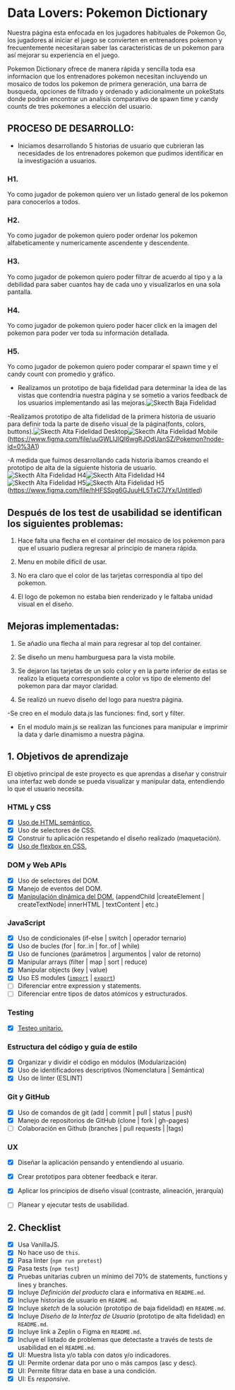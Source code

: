 # Data Lovers: Pokemon Dictionary

Nuestra página esta enfocada en los jugadores habituales de Pokemon Go, los jugadores al iniciar el juego se convierten en entrenadores pokemon y frecuentemente necesitaran saber las caracteristicas de un pokemon para así mejorar su experiencia en el juego.

Pokemon Dictionary ofrece de manera rápida y sencilla toda esa informacion que los entrenadores pokemon necesitan incluyendo un mosaico de todos los pokemon de primera generación, una barra de busqueda, opciones de filtrado y ordenado y adicionalmente un pokeStats donde podrán encontrar un analisis comparativo de spawn time y candy counts de tres pokemones a elección del usuario. 

## PROCESO DE DESARROLLO:

- Iniciamos desarrollando 5 historias de usuario que cubrieran las necesidades de los entrenadores pokemon que pudimos identificar en la investigación a usuarios.

### H1. 
Yo como jugador de pokemon quiero ver un listado general de los pokemon para conocerlos a todos.

### H2. 
Yo como jugador de pokemon quiero poder ordenar los pokemon alfabeticamente y numericamente ascendente y descendente.

### H3.
Yo como jugador de pokemon quiero poder filtrar de acuerdo al tipo y a la debilidad para saber cuantos hay de cada uno y visualizarlos en una sola pantalla.

### H4. 
Yo como jugador de pokemon quiero poder hacer click en la imagen del pokemon para poder ver toda su información detallada.

### H5. 
Yo como jugador de pokemon quiero poder comparar el spawn time y el candy count con promedio y gráfico.

- Realizamos un prototipo de baja fidelidad para determinar la idea de las vistas que contendria nuestra página y se sometio a varios feedback de los usuarios implementando asi las mejoras.![Skecth Baja Fidelidad](/assets/imagenes/sketch_baja_fidelidad.png)

-Realizamos prototipo de alta fidelidad de la primera historia de usuario para definir toda la parte de diseño visual de la página(fonts, colors, buttons).![Skecth Alta Fidelidad Desktop](/assets/imagenes/h1desktop.png)![Skecth Alta Fidelidad Mobile](/assets/imagenes/h1mobile.png)(https://www.figma.com/file/uuGWLlJlQI6wgRJOdUanSZ/Pokemon?node-id=0%3A1)

-A medida que fuimos desarrollando cada historia ibamos creando el prototipo de alta de la siguiente historia de usuario.![Skecth Alta Fidelidad H4](/assets/imagenes/h4desktop.png)![Skecth Alta Fidelidad H4](/assets/imagenes/h4mobile.png)![Skecth Alta Fidelidad H5](/assets/imagenes/h5mobile1.png)![Skecth Alta Fidelidad H5](/assets/imagenes/h5mobile2.png)(https://www.figma.com/file/hHFSSpg6GJuuHL5TxC7JYx/Untitled)

## Después de los test de usabilidad se identifican los siguientes problemas:

1. Hace falta una flecha en el container del mosaico de los pokemon para que el usuario pudiera regresar al principio de manera rápida.

2. Menu en mobile difícil de usar.

3. No era claro que el color de las tarjetas correspondia al tipo del pokemon.

4. El logo de pokemon no estaba bien renderizado y le faltaba unidad visual en el diseño.

## Mejoras implementadas: 

1. Se añadio una flecha al main para regresar al top del container.

2. Se diseño un menu hamburguesa para la vista mobile.

3. Se dejaron las tarjetas de un solo color y en la parte inferior de estas se realizo la etiqueta correspondiente a color vs tipo de elemento del pokemon para dar mayor claridad.

4. Se realizó un nuevo diseño del logo para nuestra página.

-Se creo en el modulo data.js las funciones: find, sort y filter.

- En el modulo main.js se realizan las funciones para manipular e imprimir la data y darle dinamismo a  nuestra página.

  
## 1. Objetivos de aprendizaje

El objetivo principal de este proyecto es que aprendas a diseñar y construir una
interfaz web donde se pueda visualizar y manipular data, entendiendo lo que el
usuario necesita.

### HTML y CSS

* [x] [Uso de HTML semántico.](https://developer.mozilla.org/en-US/docs/Glossary/Semantics#Semantics_in_HTML)
* [x] Uso de selectores de CSS.
* [x] Construir tu aplicación respetando el diseño realizado (maquetación).
* [x] [Uso de flexbox en CSS.](https://css-tricks.com/snippets/css/a-guide-to-flexbox/)

### DOM y Web APIs

* [x] Uso de selectores del DOM.
* [x] Manejo de eventos del DOM.
* [x] [Manipulación dinámica del DOM.](https://developer.mozilla.org/es/docs/Referencia_DOM_de_Gecko/Introducci%C3%B3n)
(appendChild |createElement | createTextNode| innerHTML | textContent | etc.)

### JavaScript

* [x] Uso de condicionales (if-else | switch | operador ternario)
* [x] Uso de bucles (for | for..in | for..of | while)
* [x] Uso de funciones (parámetros | argumentos | valor de retorno)
* [x] Manipular arrays (filter | map | sort | reduce)
* [x] Manipular objects (key | value)
* [x] Uso ES modules ([`import`](https://developer.mozilla.org/en-US/docs/Web/JavaScript/Reference/Statements/import)
| [`export`](https://developer.mozilla.org/en-US/docs/Web/JavaScript/Reference/Statements/export))
* [ ] Diferenciar entre expression y statements.
* [ ] Diferenciar entre tipos de datos atómicos y estructurados.

### Testing

* [x] [Testeo unitario.](https://jestjs.io/docs/es-ES/getting-started)

### Estructura del código y guía de estilo

* [x] Organizar y dividir el código en módulos (Modularización)
* [x] Uso de identificadores descriptivos (Nomenclatura | Semántica)
* [x] Uso de linter (ESLINT)

### Git y GitHub

* [x] Uso de comandos de git (add | commit | pull | status | push)
* [x] Manejo de repositorios de GitHub (clone | fork | gh-pages)
* [ ] Colaboración en Github (branches | pull requests | |tags)

### UX

* [x] Diseñar la aplicación pensando y entendiendo al usuario.
* [x] Crear prototipos para obtener feedback e iterar.
* [x] Aplicar los principios de diseño visual (contraste, alineación, jerarquía)
* [ ] Planear y ejecutar tests de usabilidad.



## 2. Checklist

* [x] Usa VanillaJS.
* [x] No hace uso de `this`.
* [x] Pasa linter (`npm run pretest`)
* [x] Pasa tests (`npm test`)
* [x] Pruebas unitarias cubren un mínimo del 70% de statements, functions y
  lines y branches.
* [x] Incluye _Definición del producto_ clara e informativa en `README.md`.
* [x] Incluye historias de usuario en `README.md`.
* [x] Incluye _sketch_ de la solución (prototipo de baja fidelidad) en
  `README.md`.
* [x] Incluye _Diseño de la Interfaz de Usuario_ (prototipo de alta fidelidad)
  en `README.md`.
* [x] Incluye link a Zeplin o Figma en `README.md`.
* [x] Incluye el listado de problemas que detectaste a través de tests de
  usabilidad en el `README.md`.
* [x] UI: Muestra lista y/o tabla con datos y/o indicadores.
* [x] UI: Permite ordenar data por uno o más campos (asc y desc).
* [x] UI: Permite filtrar data en base a una condición.
* [x] UI: Es _responsive_.
